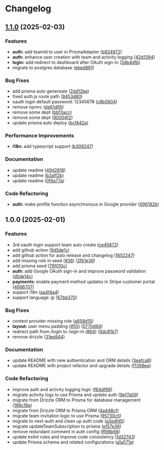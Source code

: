 # Changelog

## [1.1.0](https://www.github.com/liuhuapiaoyuan/nextjs-prisma-stripe-saas-starter/compare/v1.0.0...v1.1.0) (2025-02-03)


### Features

* **auth:** add teamId to user in PrismaAdapter ([b924972](https://www.github.com/liuhuapiaoyuan/nextjs-prisma-stripe-saas-starter/commit/b924972a383922fff84818459d574329892a32a0))
* **auth:** enhance user creation with team and activity logging ([42d1394](https://www.github.com/liuhuapiaoyuan/nextjs-prisma-stripe-saas-starter/commit/42d1394475a6fbfdab6fc7513709bfdb42b80149))
* **login:** add redirect to dashboard after OAuth sign-in ([3db4dfb](https://www.github.com/liuhuapiaoyuan/nextjs-prisma-stripe-saas-starter/commit/3db4dfb5172865ab858f03c75424f49e70127f81))
* migrate to postgres database ([ebed861](https://www.github.com/liuhuapiaoyuan/nextjs-prisma-stripe-saas-starter/commit/ebed861594e5a69ccf657f8a0fad4a932db0920c))


### Bug Fixes

* add prisma auto genereate ([2dd12be](https://www.github.com/liuhuapiaoyuan/nextjs-prisma-stripe-saas-starter/commit/2dd12be2e8186515c33e03901a0aac8323fb4116))
* fixed auth.js route path ([9453d80](https://www.github.com/liuhuapiaoyuan/nextjs-prisma-stripe-saas-starter/commit/9453d80169a4dbf393d827d113768c90400c8812))
* oauth login default password: 12345678 ([c8b5604](https://www.github.com/liuhuapiaoyuan/nextjs-prisma-stripe-saas-starter/commit/c8b5604b31174a2e13ccd7202cb5377174aacd86))
* remove npmrc ([de61d95](https://www.github.com/liuhuapiaoyuan/nextjs-prisma-stripe-saas-starter/commit/de61d951b49f307a5a663a7abae5cfaf3f7a217d))
* remove some dept ([bbf3acc](https://www.github.com/liuhuapiaoyuan/nextjs-prisma-stripe-saas-starter/commit/bbf3accc0dc4f2221bcd28b28089b02a3c2fc64a))
* remove some dept ([90004f2](https://www.github.com/liuhuapiaoyuan/nextjs-prisma-stripe-saas-starter/commit/90004f29fc0f19d5fa0797aa96335831a78dd596))
* update prisma auto deploy ([bcf442a](https://www.github.com/liuhuapiaoyuan/nextjs-prisma-stripe-saas-starter/commit/bcf442a095a4e6d9ab7b42b9c8254dbbeb86b9a5))


### Performance Improvements

* **i18n:** add typescript support ([b306247](https://www.github.com/liuhuapiaoyuan/nextjs-prisma-stripe-saas-starter/commit/b30624760b4b37e1cf9e137fe849d634d0b22a1c))


### Documentation

* update readme ([49d2818](https://www.github.com/liuhuapiaoyuan/nextjs-prisma-stripe-saas-starter/commit/49d2818ba385e2f536cc1fcf93366f23f256bbe9))
* update readme ([b2aff2b](https://www.github.com/liuhuapiaoyuan/nextjs-prisma-stripe-saas-starter/commit/b2aff2bf5fd8df4183b39a0067c3da5cd9f9de87))
* update readme ([0f8a77a](https://www.github.com/liuhuapiaoyuan/nextjs-prisma-stripe-saas-starter/commit/0f8a77ae5682bf5255b5eeb043aebecddcd0a39c))


### Code Refactoring

* **auth:** make profile function asynchronous in Google provider ([096182b](https://www.github.com/liuhuapiaoyuan/nextjs-prisma-stripe-saas-starter/commit/096182b993a3283ff99907f714378fd8fcc01886))

## 1.0.0 (2025-02-01)


### Features

* 3rd oauth login support team auto create ([ce45872](https://www.github.com/liuhuapiaoyuan/nextjs-prisma-stripe-saas-starter/commit/ce45872d84b0a591cecf5419fcad8b09ad4368b7))
* add github action ([9d5de1c](https://www.github.com/liuhuapiaoyuan/nextjs-prisma-stripe-saas-starter/commit/9d5de1c330cc1ce45abbfcc5d1c945781378497a))
* add github action for auto release and changelog ([1652247](https://www.github.com/liuhuapiaoyuan/nextjs-prisma-stripe-saas-starter/commit/1652247d54f92b4c3a056e9de229363ab5b37d81))
* add missing role in seed ([#36](https://www.github.com/liuhuapiaoyuan/nextjs-prisma-stripe-saas-starter/issues/36)) ([2fb1e36](https://www.github.com/liuhuapiaoyuan/nextjs-prisma-stripe-saas-starter/commit/2fb1e36e1083f34822634fb53ec256b78c4df459))
* add prisma seed ([79f010c](https://www.github.com/liuhuapiaoyuan/nextjs-prisma-stripe-saas-starter/commit/79f010c953ee5c1c8e40ed671b0302a74e0a4bb7))
* **auth:** add Google OAuth sign-in and improve password validation ([d5de14c](https://www.github.com/liuhuapiaoyuan/nextjs-prisma-stripe-saas-starter/commit/d5de14c329b841d6e539646006e109b38e01e3bd))
* **payments:** enable payment method updates in Stripe customer portal ([4666707](https://www.github.com/liuhuapiaoyuan/nextjs-prisma-stripe-saas-starter/commit/4666707463fbe12e35c69d1b1b64e67e64991de6))
* support i18n ([aa4f4a4](https://www.github.com/liuhuapiaoyuan/nextjs-prisma-stripe-saas-starter/commit/aa4f4a4682436ab64744e90ef8a01d1f75606ecf))
* support language: jp ([67bb370](https://www.github.com/liuhuapiaoyuan/nextjs-prisma-stripe-saas-starter/commit/67bb37047e10e91d7a26cf2989f12a41a9e37079))


### Bug Fixes

* context provider missing role ([a658d15](https://www.github.com/liuhuapiaoyuan/nextjs-prisma-stripe-saas-starter/commit/a658d151a2a05cc6d4d3446b5ace4aa32868cd84))
* **layout:** user menu padding ([#55](https://www.github.com/liuhuapiaoyuan/nextjs-prisma-stripe-saas-starter/issues/55)) ([5770d64](https://www.github.com/liuhuapiaoyuan/nextjs-prisma-stripe-saas-starter/commit/5770d6430cea57acd0abf9b26db6c340757adf8a))
* redirect path from /login to /sign-in ([#64](https://www.github.com/liuhuapiaoyuan/nextjs-prisma-stripe-saas-starter/issues/64)) ([0dc81b7](https://www.github.com/liuhuapiaoyuan/nextjs-prisma-stripe-saas-starter/commit/0dc81b77603fd09da73b9217eca51161849c9b93))
* remove drizzle ([31ee844](https://www.github.com/liuhuapiaoyuan/nextjs-prisma-stripe-saas-starter/commit/31ee844f73d89f627f4eb458fd92b268f79f7317))


### Documentation

* update README with new authentication and ORM details ([3eafca8](https://www.github.com/liuhuapiaoyuan/nextjs-prisma-stripe-saas-starter/commit/3eafca8c36719ff8b627043de9ffc786f66ce46d))
* update README with project refactor and upgrade details ([f1399ee](https://www.github.com/liuhuapiaoyuan/nextjs-prisma-stripe-saas-starter/commit/f1399ee46904fafcade527ee461ecb2734f0cee2))


### Code Refactoring

* improve auth and activity logging logic ([f64df99](https://www.github.com/liuhuapiaoyuan/nextjs-prisma-stripe-saas-starter/commit/f64df99da446840ad0c94e98955fb64d586fe1e7))
* migrate activity logs to use Prisma and update auth ([9ef7a09](https://www.github.com/liuhuapiaoyuan/nextjs-prisma-stripe-saas-starter/commit/9ef7a091ca146e1d56fe6a3f9e458e05b5258dc3))
* migrate from Drizzle ORM to Prisma for database management ([188c18e](https://www.github.com/liuhuapiaoyuan/nextjs-prisma-stripe-saas-starter/commit/188c18e3bd8f665c82f73beb244575984faca561))
* migrate from Drizzle ORM to Prisma ORM ([4a448cf](https://www.github.com/liuhuapiaoyuan/nextjs-prisma-stripe-saas-starter/commit/4a448cfc6af31b089437cb8c9555a1db72f855dd))
* migrate team invitation logic to use Prisma ([95730c5](https://www.github.com/liuhuapiaoyuan/nextjs-prisma-stripe-saas-starter/commit/95730c57aa2da36ee3639d8c8333fd27fdd3da11))
* migrate to next-auth and clean up auth code ([a3edfd5](https://www.github.com/liuhuapiaoyuan/nextjs-prisma-stripe-saas-starter/commit/a3edfd540a7937f037ed15c89d438201e7831b13))
* migrate updateTeamSubscription to prisma ([ef57e36](https://www.github.com/liuhuapiaoyuan/nextjs-prisma-stripe-saas-starter/commit/ef57e36208298171a344ff7137f2bfeca929ef45))
* remove redundant comment in auth config ([ff98b68](https://www.github.com/liuhuapiaoyuan/nextjs-prisma-stripe-saas-starter/commit/ff98b68a81ff2d89ffe0b2908a8bc14c3783fcc0))
* update eslint rules and improve code consistency ([1d32743](https://www.github.com/liuhuapiaoyuan/nextjs-prisma-stripe-saas-starter/commit/1d327436422fd1eec9c4e1fb8f822efc663272fc))
* update Prisma schema and related configurations ([a1a571e](https://www.github.com/liuhuapiaoyuan/nextjs-prisma-stripe-saas-starter/commit/a1a571e6716df029ccedaf6b100be3ec666ef69f))
